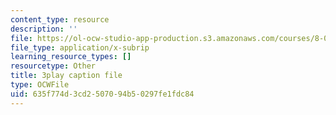 ```yaml
---
content_type: resource
description: ''
file: https://ol-ocw-studio-app-production.s3.amazonaws.com/courses/8-01sc-classical-mechanics-fall-2016/635f774d3cd2507094b50297fe1fdc84_5ucfHd8FWKw.vtt
file_type: application/x-subrip
learning_resource_types: []
resourcetype: Other
title: 3play caption file
type: OCWFile
uid: 635f774d-3cd2-5070-94b5-0297fe1fdc84
---
```

